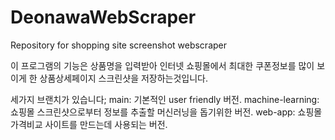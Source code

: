 # DeonawaWebScraper
Repository for shopping site screenshot webscraper

이 프로그램의 기능은 상품명을 입력받아 인터넷 쇼핑몰에서 최대한 쿠폰정보를 많이 보이게 한 상품상세페이지 스크린샷을 저장하는것입니다.

세가지 브랜치가 있습니다;
main: 기본적인 user friendly 버전.
machine-learning: 쇼핑몰 스크린샷으로부터 정보를 추출할 머신러닝을 돕기위한 버전.
web-app: 쇼핑몰 가격비교 사이트를 만드는데 사용되는 버전.